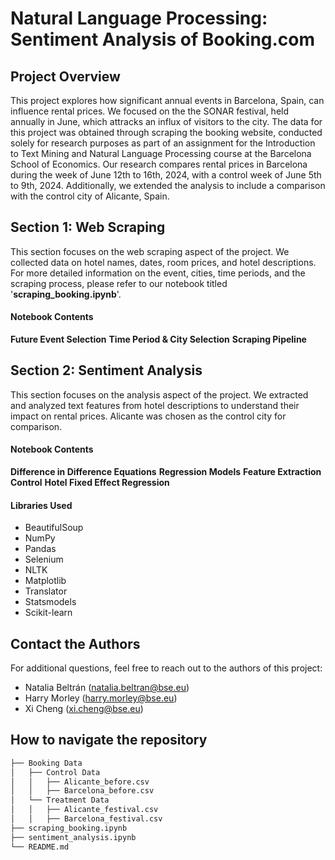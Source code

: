 # Natural Language Processing: Sentiment Analysis of Booking.com

## Project Overview 
This project explores how significant annual events in Barcelona, Spain, can influence rental prices. We focused on the the SONAR festival, held annually in June, which attracks an influx of visitors to the city. The data for this project was obtained through scraping the booking website, conducted solely for research purposes as part of an assignment for the Introduction to Text Mining and Natural Language Processing course at the Barcelona School of Economics. Our research compares rental prices in Barcelona during the week of June 12th to 16th, 2024, with a control week of June 5th to 9th, 2024. Additionally, we extended the analysis to include a comparison with the control city of Alicante, Spain.
  
## Section 1: Web Scraping 
This section focuses on the web scraping aspect of the project. We collected data on hotel names, dates, room prices, and hotel descriptions. For more detailed information on the event, cities, time periods, and the scraping process, please refer to our notebook titled '**scraping_booking.ipynb**'.

#### Notebook Contents
**Future Event Selection**
**Time Period & City Selection**
**Scraping Pipeline**
  
## Section 2: Sentiment Analysis 
This section focuses on the analysis aspect of the project. We extracted and analyzed text features from hotel descriptions to understand their impact on rental prices. Alicante was chosen as the control city for comparison.

#### Notebook Contents
**Difference in Difference Equations**
**Regression Models**
**Feature Extraction Control**
**Hotel Fixed Effect Regression**

#### Libraries Used
* BeautifulSoup
* NumPy
* Pandas
* Selenium
* NLTK
* Matplotlib
* Translator
* Statsmodels
* Scikit-learn

## Contact the Authors
For additional questions, feel free to reach out to the authors of this project:
* Natalia Beltrán (natalia.beltran@bse.eu)
* Harry Morley (harry.morley@bse.eu)
* Xi Cheng (xi.cheng@bse.eu)
  
## How to navigate the repository
```bash 
├── Booking Data 
│   ├── Control Data
│   │   ├── Alicante_before.csv
│   │   ├── Barcelona_before.csv 
│   └── Treatment Data
│   │   ├── Alicante_festival.csv
│   │   ├── Barcelona_festival.csv
├── scraping_booking.ipynb
├── sentiment_analysis.ipynb
└── README.md
```

